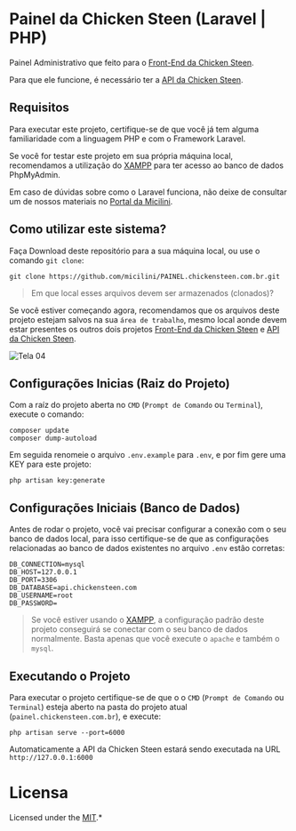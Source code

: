 # Painel da Chicken Steen (Laravel | PHP)

Painel Administrativo que feito para o [Front-End da Chicken Steen](https://github.com/micilini/Chicken-Steen).

Para que ele funcione, é necessário ter a [API da Chicken Steen](https://github.com/micilini/api.chickensteen.com.br).

## Requisitos

Para executar este projeto, certifique-se de que você já tem alguma familiaridade com a linguagem PHP e com o Framework Laravel.

Se você for testar este projeto em sua própria máquina local, recomendamos a utilização do [XAMPP](https://www.apachefriends.org/pt_br/index.html) para ter acesso ao banco de dados PhpMyAdmin.

Em caso de dúvidas sobre como o Laravel funciona, não deixe de consultar um de nossos materiais no [Portal da Micilini](https://micilini.com/conteudos/php/laravel-parte-1).

## Como utilizar este sistema?

Faça Download deste repositório para a sua máquina local, ou use o comando ```git clone```:

```
git clone https://github.com/micilini/PAINEL.chickensteen.com.br.git
```

> Em que local esses arquivos devem ser armazenados (clonados)?

Se você estiver começando agora, recomendamos que os arquivos deste projeto estejam salvos na sua ```área de trabalho```, mesmo local aonde devem estar presentes os outros dois projetos [Front-End da Chicken Steen](https://github.com/micilini/Chicken-Steen) e [API da Chicken Steen](https://github.com/micilini/api.chickensteen.com.br).

![Tela 04](http://chickensteen.com.br/assets/images/telas/tela-04.png)

## Configurações Inicias (Raiz do Projeto)

Com a raíz do projeto aberta no ```CMD``` (```Prompt de Comando``` ou ```Terminal```), execute o comando:

```
composer update
composer dump-autoload
```

Em seguida renomeie o arquivo ```.env.example``` para ```.env```, e por fim gere uma KEY para este projeto:

```
php artisan key:generate
```

## Configurações Iniciais (Banco de Dados)

Antes de rodar o projeto, você vai precisar configurar a conexão com o seu banco de dados local, para isso certifique-se de que as configurações relacionadas ao banco de dados existentes no arquivo ```.env``` estão corretas:

```
DB_CONNECTION=mysql
DB_HOST=127.0.0.1
DB_PORT=3306
DB_DATABASE=api.chickensteen.com
DB_USERNAME=root
DB_PASSWORD=
```

> Se você estiver usando o [XAMPP](https://www.apachefriends.org/pt_br/index.html), a configuração padrão deste projeto conseguirá se conectar com o seu banco de dados normalmente. Basta apenas que você execute o ```apache``` e também o ```mysql```.

## Executando o Projeto

Para executar o projeto certifique-se de que o  o ```CMD``` (```Prompt de Comando``` ou ```Terminal```) esteja aberto na pasta do projeto atual (```painel.chickensteen.com.br```), e execute:

```
php artisan serve --port=6000
```

Automaticamente a API da Chicken Steen estará sendo executada na URL  ```http://127.0.0.1:6000```

# Licensa

Licensed under the [MIT](https://github.com/git/git-scm.com/blob/main/MIT-LICENSE.txt).*

